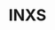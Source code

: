 ---
title: "INXS"
summary: "INXS were an Australian rock band, formed in 1977 in Sydney, New South Wales. The group disbanded on 11 November 2012. Members:"
image: "inxs.jpg"
apple_music_artist_url: "None"
wikipedia_url: "none"
---